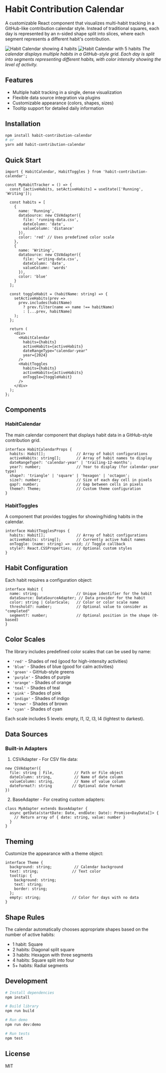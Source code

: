 # Habit Contribution Calendar

A customizable React component that visualizes multi-habit tracking in a GitHub-like contribution calendar style. Instead of traditional squares, each day is represented by an n-sided shape split into slices, where each segment represents a different habit's contribution.

![Habit Calendar showing 4 habits](image.png)
![Habit Calendar with 5 habits](image-1.png)
*The calendar displays multiple habits in a GitHub-style grid. Each day is split into segments representing different habits, with color intensity showing the level of activity.*

## Features

- Multiple habit tracking in a single, dense visualization
- Flexible data source integration via plugins
- Customizable appearance (colors, shapes, sizes)
- Tooltip support for detailed daily information

## Installation

```bash
npm install habit-contribution-calendar
# or
yarn add habit-contribution-calendar
```

## Quick Start

```tsx
import { HabitCalendar, HabitToggles } from 'habit-contribution-calendar';

const MyHabitTracker = () => {
  const [activeHabits, setActiveHabits] = useState(['Running', 'Writing']);

  const habits = [
    {
      name: 'Running',
      dataSource: new CSVAdapter({
        file: 'running-data.csv',
        dateColumn: 'date',
        valueColumn: 'distance'
      }),
      color: 'red' // Uses predefined color scale
    },
    {
      name: 'Writing',
      dataSource: new CSVAdapter({
        file: 'writing-data.csv',
        dateColumn: 'date',
        valueColumn: 'words'
      }),
      color: 'blue'
    }
  ];

  const toggleHabit = (habitName: string) => {
    setActiveHabits(prev => 
      prev.includes(habitName)
        ? prev.filter(name => name !== habitName)
        : [...prev, habitName]
    );
  };

  return (
    <div>
      <HabitCalendar
        habits={habits}
        activeHabits={activeHabits}
        dateRangeType="calendar-year"
        year={2024}
      />
      <HabitToggles
        habits={habits}
        activeHabits={activeHabits}
        onToggle={toggleHabit}
      />
    </div>
  );
};
```

## Components

### HabitCalendar

The main calendar component that displays habit data in a GitHub-style contribution grid.

```tsx
interface HabitCalendarProps {
  habits: Habit[];              // Array of habit configurations
  activeHabits: string[];       // Array of habit names to display
  dateRangeType?: 'calendar-year' | 'trailing-12-months';
  year?: number;                // Year to display (for calendar-year type)
  shape?: 'triangle' | 'square' | 'hexagon' | 'octagon';
  size?: number;                // Size of each day cell in pixels
  gap?: number;                 // Gap between cells in pixels
  theme?: Theme;                // Custom theme configuration
}
```

### HabitToggles

A component that provides toggles for showing/hiding habits in the calendar.

```tsx
interface HabitTogglesProps {
  habits: Habit[];              // Array of habit configurations
  activeHabits: string[];       // Currently active habit names
  onToggle: (name: string) => void; // Toggle callback
  style?: React.CSSProperties;  // Optional custom styles
}
```

## Habit Configuration

Each habit requires a configuration object:

```tsx
interface Habit {
  name: string;                 // Unique identifier for the habit
  dataSource: DataSourceAdapter; // Data provider for the habit
  color: string | ColorScale;   // Color or color scale name
  threshold?: number;           // Optional value to consider as "completed"
  segment?: number;             // Optional position in the shape (0-based)
}
```

## Color Scales

The library includes predefined color scales that can be used by name:
- `'red'` - Shades of red (good for high-intensity activities)
- `'blue'` - Shades of blue (good for calm activities)
- `'green'` - GitHub-style greens
- `'purple'` - Shades of purple
- `'orange'` - Shades of orange
- `'teal'` - Shades of teal
- `'pink'` - Shades of pink
- `'indigo'` - Shades of indigo
- `'brown'` - Shades of brown
- `'cyan'` - Shades of cyan

Each scale includes 5 levels: empty, l1, l2, l3, l4 (lightest to darkest).

## Data Sources

### Built-in Adapters

1. CSVAdapter - For CSV file data:
```tsx
new CSVAdapter({
  file: string | File,         // Path or File object
  dateColumn: string,          // Name of date column
  valueColumn: string,         // Name of value column
  dateFormat?: string         // Optional date format
})
```

2. BaseAdapter - For creating custom adapters:
```tsx
class MyAdapter extends BaseAdapter {
  async getData(startDate: Date, endDate: Date): Promise<DayData[]> {
    // Return array of { date: string, value: number }
  }
}
```

## Theming

Customize the appearance with a theme object:

```tsx
interface Theme {
  background: string;          // Calendar background
  text: string;               // Text color
  tooltip: {
    background: string;
    text: string;
    border: string;
  };
  empty: string;              // Color for days with no data
}
```

## Shape Rules

The calendar automatically chooses appropriate shapes based on the number of active habits:
- 1 habit: Square
- 2 habits: Diagonal split square
- 3 habits: Hexagon with three segments
- 4 habits: Square split into four
- 5+ habits: Radial segments

## Development

```bash
# Install dependencies
npm install

# Build library
npm run build

# Run demo
npm run dev:demo

# Run tests
npm test
```

## License

MIT

